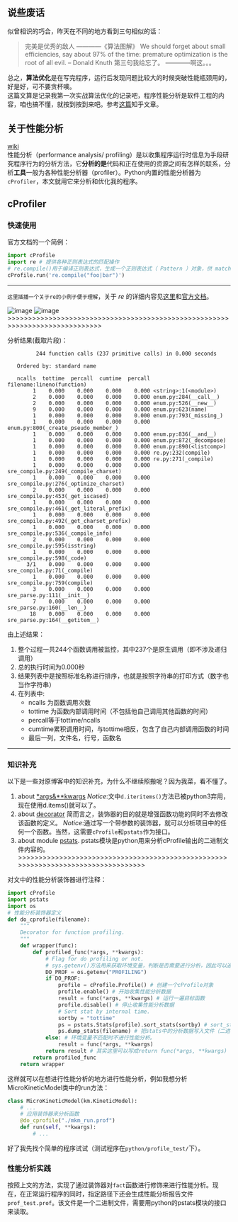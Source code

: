 ## 说些废话
似曾相识的巧合，昨天在不同的地方看到三句相似的话：
> 完美是优秀的敌人 ————《算法图解》
> We should forget about small efficiencies, say about 97% of the time: premature optimization is the root of all evil. – Donald Knuth
> 第三句我给忘了。 ————啊这。。。

总之，**算法优化**是在写完程序，运行后发现问题比较大的时候突破性能瓶颈用的，好是好，可不要贪杯噢。  
这篇文算是记录我第一次实战算法优化的记录吧，程序性能分析是软件工程的内容，咱也搞不懂，就按到按到来吧。参考[这篇](https://zhuanlan.zhihu.com/p/24495603)知乎文章。  

## 关于性能分析
[wiki](https://zh.wikipedia.org/zh-cn/%E6%80%A7%E8%83%BD%E5%88%86%E6%9E%90)  
性能分析（performance analysis/ profiling）是以收集程序运行时信息为手段研究程序行为的分析方法，它**分析的是**代码和正在使用的资源之间有怎样的联系，分析**工具**一般为各种性能分析器（profiler）。Python内置的性能分析器为`cProfiler`，本文就用它来分析和优化我的程序。  

## cProfiler
### 快速使用
官方文档的一个简例：  
```python
import cProfile
import re # 提供各种正则表达式的匹配操作
# re.compile()用于编译正则表达式，生成一个正则表达式（ Pattern ）对象，供 match() 和 search() 这两个函数使用。
cProfile.run('re.compile("foo|bar")') 
```
---

`这里插播一个关于re的小例子便于理解`，关于 _re_ 的详细内容见[这里](https://www.runoob.com/python/python-reg-expressions.html)和[官方文档](https://docs.python.org/zh-cn/3/library/re.html)。   

![image](https://user-images.githubusercontent.com/52747634/90585250-f9644280-e206-11ea-80de-cf4b295d25c1.png)
![image](https://user-images.githubusercontent.com/52747634/90585274-0ed96c80-e207-11ea-95f7-cf6911526eb6.png)  
    >>>>>>>>>>>>>>>>>>>>>>>>>>>>>>>>>>>>>>>>>>>>>>>>>>>>>>>>>>>>>>>>>>>>>>>>>>>>>

分析结果(截取片段)：
```
         244 function calls (237 primitive calls) in 0.000 seconds

   Ordered by: standard name

   ncalls  tottime  percall  cumtime  percall filename:lineno(function)
        1    0.000    0.000    0.000    0.000 <string>:1(<module>)
        2    0.000    0.000    0.000    0.000 enum.py:284(__call__)
        2    0.000    0.000    0.000    0.000 enum.py:526(__new__)
        9    0.000    0.000    0.000    0.000 enum.py:623(name)
        1    0.000    0.000    0.000    0.000 enum.py:793(_missing_)
        1    0.000    0.000    0.000    0.000 enum.py:800(_create_pseudo_member_)
        1    0.000    0.000    0.000    0.000 enum.py:836(__and__)
        1    0.000    0.000    0.000    0.000 enum.py:872(_decompose)
        1    0.000    0.000    0.000    0.000 enum.py:890(<listcomp>)
        1    0.000    0.000    0.000    0.000 re.py:232(compile)
        1    0.000    0.000    0.000    0.000 re.py:271(_compile)
        1    0.000    0.000    0.000    0.000 sre_compile.py:249(_compile_charset)
        1    0.000    0.000    0.000    0.000 sre_compile.py:276(_optimize_charset)
        2    0.000    0.000    0.000    0.000 sre_compile.py:453(_get_iscased)
        1    0.000    0.000    0.000    0.000 sre_compile.py:461(_get_literal_prefix)
        1    0.000    0.000    0.000    0.000 sre_compile.py:492(_get_charset_prefix)
        1    0.000    0.000    0.000    0.000 sre_compile.py:536(_compile_info)
        2    0.000    0.000    0.000    0.000 sre_compile.py:595(isstring)
        1    0.000    0.000    0.000    0.000 sre_compile.py:598(_code)
      3/1    0.000    0.000    0.000    0.000 sre_compile.py:71(_compile)
        1    0.000    0.000    0.000    0.000 sre_compile.py:759(compile)
        3    0.000    0.000    0.000    0.000 sre_parse.py:111(__init__)
        7    0.000    0.000    0.000    0.000 sre_parse.py:160(__len__)
       18    0.000    0.000    0.000    0.000 sre_parse.py:164(__getitem__)
```

由上述结果：
1. 整个过程一共244个函数调用被监控，其中237个是原生调用（即不涉及递归调用）
2. 总的执行时间为0.000秒
3. 结果列表中是按照标准名称进行排序，也就是按照字符串的打印方式（数字也当作字符串）
4. 在列表中:
    - ncalls 为函数调用次数
    - tottime 为函数内部调用时间（不包括他自己调用其他函数的时间）
    - percall等于tottime/ncalls
    - cumtime累积调用时间，与tottime相反，包含了自己内部调用函数的时间
    - 最后一列，文件名，行号，函数名

---
### 知识补充
以下是一些对原博客中的知识补充，为什么不继续照搬呢？因为我菜，看不懂了。  
1. about [*args&**kwargs](https://www.jianshu.com/p/be92113116c8)
*Notice*:文中`d.iteritems()`方法已被python3弃用，现在使用d.items()就可以了。
2. about [decorator](https://www.liaoxuefeng.com/wiki/1016959663602400/1017451662295584)  简而言之，装饰器的目的就是增强函数功能的同时不去修改该函数的定义。
*Notice*:通过写一个带参数的装饰器，就可以分析项目中的任何一个函数。当然，这需要`cProfile`和`pstats`作为接口。
3. about module [pstats](https://docs.python.org/3/library/profile.html). pstats模块是python用来分析cProfile输出的二进制文件内容的。
        >>>>>>>>>>>>>>>>>>>>>>>>>>>>>>>>>>>>>>>>>>>>>>>>>>>>>>>>>>>>>>>>>>>>>>>>>>>>>>>>>>

对文中的性能分析装饰器进行注释：
```python
import cProfile
import pstats
import os
# 性能分析装饰器定义
def do_cprofile(filename):
    """
    Decorator for function profiling.
    """
    def wrapper(func):
        def profiled_func(*args, **kwargs):
            # Flag for do profiling or not.
            # sys.getenv()方法用来获取环境变量，判断是否需要进行分析，因此可以通过设置环境变量“export PROFILING=y”来告诉程序是否进行性能分析。
            DO_PROF = os.getenv("PROFILING") 
            if DO_PROF:
                profile = cProfile.Profile() # 创建一个cProfile对象
                profile.enable() # 开始收集性能分析数据
                result = func(*args, **kwargs) # 运行一遍目标函数
                profile.disable() # 停止收集性能分析数据
                # Sort stat by internal time.
                sortby = "tottime"
                ps = pstats.Stats(profile).sort_stats(sortby) # sort_stats(*keys)对报告列表进行排序，函数会依次按照传入的参数排序，关键词包括calls, cumtime等
                ps.dump_stats(filename) # 把stats中的分析数据写入文件（二进制格式）
            else: # 环境变量不匹配时不进行性能分析。
                result = func(*args, **kwargs)
            return result # 其实这里可以写成return func(*args, **kwargs)
        return profiled_func
    return wrapper
```

这样就可以在想进行性能分析的地方进行性能分析，例如我想分析MicroKineticModel类中的run方法：
```python
class MicroKineticModel(km.KineticModel):
    # ...
    # 应用装饰器来分析函数
    @do_cprofile("./mkm_run.prof")
    def run(self, **kwargs):
        # ...
```
好了我先找个简单的程序试试（测试程序在`python/profile_test/`下）。  

### 性能分析实践
按照上文的方法，实现了通过装饰器对`fact`函数进行修饰来进行性能分析。现在，在正常运行程序的同时，指定路径下还会生成性能分析报告文件`prof_test.prof`。该文件是一个二进制文件，需要用python的pstats模块的接口来读取。

